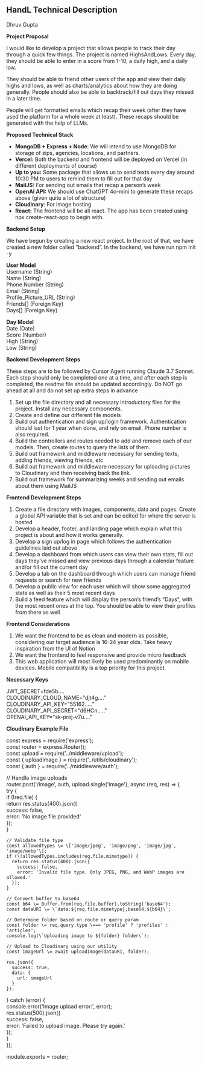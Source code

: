 **HandL Technical Description**  
---

Dhruv Gupta 							      	        		   

**Project Proposal**

I would like to develop a project that allows people to track their day through a quick few things. The project is named HighsAndLows. Every day, they should be able to enter in a score from 1-10, a daily high, and a daily low.

They should be able to friend other users of the app and view their daily highs and lows, as well as charts/analytics about how they are doing generally. People should also be able to backtrack/fill out days they missed in a later time.

People will get formatted emails which recap their week (after they have used the platform for a whole week at least). These recaps should be generated with the help of LLMs.

**Proposed Technical Stack**

* **MongoDB \+ Express \+ Node**: We will intend to use MongoDB for storage of zips, agencies, locations, and partners.  
* **Vercel:** Both the backend and frontend will be deployed on Vercel (in different deployments of course)  
* **Up to you:** Some package that allows us to send texts every day around 10:30 PM to users to remind them to fill out for that day  
* **MailJS:** For sending out emails that recap a person’s week  
* **OpenAI API:** We should use ChatGPT 4o-mini to generate these recaps above (given quite a lot of structure)  
* **Cloudinary**: For image hosting  
* **React:** The frontend will be all react. The app has been created using npx create-react-app to begin with.

**Backend Setup**

We have begun by creating a new react project. In the root of that, we have created a new folder called “backend”. In the backend, we have run npm init \-y

**User Model**  
    Username (String)  
    Name (String)  
    Phone Number (String)  
    Email (String)  
    Profile\_Picture\_URL (String)  
    Friends\[\] (Foreign Key)  
    Days\[\] (Foreign Key)

 **Day Model**  
    Date (Date)  
    Score (Number)  
    High (String)  
    Low (String)

**Backend Development Steps**

These steps are to be followed by Cursor Agent running Claude 3.7 Sonnet. Each step should only be completed one at a time, and after each step is completed, the readme file should be updated accordingly. Do NOT go ahead at all and do not set up extra steps in advance

1. Set up the file directory and all necessary introductory files for the project. Install any necessary components.  
2. Create and define our different file models  
3. Build out authentication and sign up/login framework. Authentication should last for 1 year when done, and rely on email. Phone number is also required.  
4. Build the controllers and routes needed to add and remove each of our models. Then, create routes to query the lists of them.  
5. Build out framework and middleware necessary for sending texts, adding friends, viewing friends, etc  
6. Build out framework and middleware necessary for uploading pictures to Cloudinary and then receiving back the link.   
7. Build out framework for summarizing weeks and sending out emails about them using MailJS

**Frontend Development Steps**

1. Create a file directory with images, components, data and pages. Create a global API variable that is set and can be edited for where the server is hosted  
2. Develop a header, footer, and landing page which explain what this project is about and how it works generally.  
3. Develop a sign up/log in page which follows the authentication guidelines laid out above  
4. Develop a dashboard from which users can view their own stats, fill out days they’ve missed and view previous days through a calendar feature and/or fill out the current day  
5. Develop a tab on the dashboard through which users can manage friend requests or search for new friends  
6. Develop a public view for each user which will show some aggregated stats as well as their 5 most recent days  
7. Build a feed feature which will display the person’s friend’s “Days”, with the most recent ones at the top. You should be able to view their profiles from there as well

**Frontend Considerations**

1. We want the frontend to be as clean and modern as possible, considering our target audience is 16-24 year olds. Take heavy inspiration from the UI of Notion  
2. We want the frontend to feel responsive and provide micro feedback  
3. This web application will most likely be used predominantly on mobile devices. Mobile compatibility is a top priority for this project.

**Necessary Keys**

JWT\_SECRET=fde5b….  
CLOUDINARY\_CLOUD\_NAME="djt4g…."  
CLOUDINARY\_API\_KEY="55162….."  
CLOUDINARY\_API\_SECRET="d6HCn….."  
OPENAI\_API\_KEY="sk-proj-v7u…."

**Cloudinary Example File**

const express \= require('express');  
const router \= express.Router();  
const upload \= require('../middleware/upload');  
const { uploadImage } \= require('../utils/cloudinary');  
const { auth } \= require('../middleware/auth');

// Handle image uploads  
router.post('/image', auth, upload.single('image'), async (req, res) \=\> {  
  try {  
    if (\!req.file) {  
      return res.status(400).json({  
        success: false,  
        error: 'No image file provided'  
      });  
    }

    // Validate file type  
    const allowedTypes \= \['image/jpeg', 'image/png', 'image/jpg', 'image/webp'\];  
    if (\!allowedTypes.includes(req.file.mimetype)) {  
      return res.status(400).json({  
        success: false,  
        error: 'Invalid file type. Only JPEG, PNG, and WebP images are allowed.'  
      });  
    }

    // Convert buffer to base64  
    const b64 \= Buffer.from(req.file.buffer).toString('base64');  
    const dataURI \= \`data:${req.file.mimetype};base64,${b64}\`;

    // Determine folder based on route or query param  
    const folder \= req.query.type \=== 'profile' ? 'profiles' : 'articles';  
    console.log(\`Uploading image to ${folder} folder\`);

    // Upload to Cloudinary using our utility  
    const imageUrl \= await uploadImage(dataURI, folder);

    res.json({  
      success: true,  
      data: {  
        url: imageUrl  
      }  
    });  
  } catch (error) {  
    console.error('Image upload error:', error);  
    res.status(500).json({  
      success: false,  
      error: 'Failed to upload image. Please try again.'  
    });  
  }  
});

module.exports \= router;

